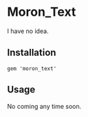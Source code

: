 
# Moron_Text

I have no idea.

## Installation

    gem 'moron_text'

## Usage

No coming any time soon.
